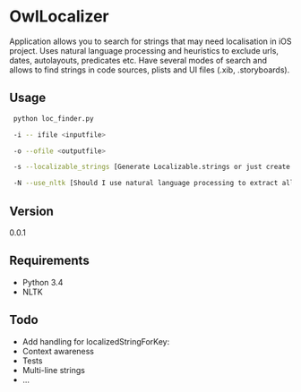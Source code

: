 OwlLocalizer
============

Application allows you to search for strings that may need localisation in iOS project. Uses natural language processing and heuristics to exclude urls, dates, autolayouts, predicates etc. Have several modes of search and allows to find strings in code sources, plists and UI files (.xib, .storyboards).

## Usage

```sh
 python loc_finder.py 

 -i -- ifile <inputfile> 

 -o --ofile <outputfile> 

 -s --localizable_strings [Generate Localizable.strings or just create list of strings?]

 -N --use_nltk [Should I use natural language processing to extract all lines which may require localization? (Slower)]
```

## Version
0.0.1

## Requirements

* Python 3.4
* NLTK

## Todo

* Add handling for localizedStringForKey:
* Context awareness
* Tests
* Multi-line strings
* ...
